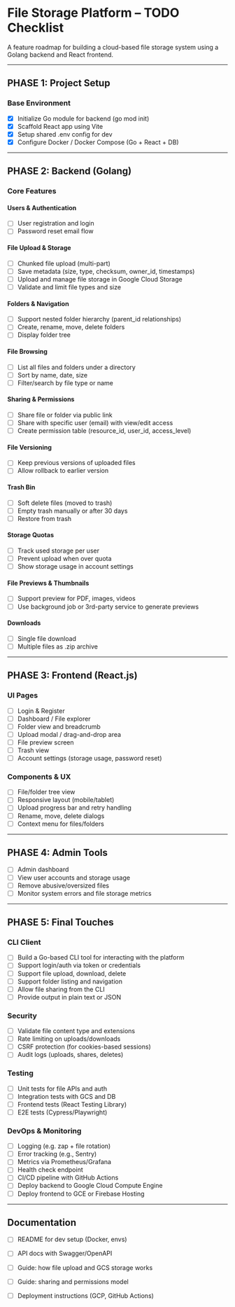 # File Storage Platform – TODO Checklist

A feature roadmap for building a cloud-based file storage system using a Golang backend and React frontend.

---

## PHASE 1: Project Setup

### Base Environment
- [X] Initialize Go module for backend (go mod init)
- [X] Scaffold React app using Vite
- [X] Setup shared .env config for dev
- [X] Configure Docker / Docker Compose (Go + React + DB)

---

## PHASE 2: Backend (Golang)

### Core Features

#### Users & Authentication
- [ ] User registration and login
- [ ] Password reset email flow

#### File Upload & Storage
- [ ] Chunked file upload (multi-part)
- [ ] Save metadata (size, type, checksum, owner_id, timestamps)
- [ ] Upload and manage file storage in Google Cloud Storage
- [ ] Validate and limit file types and size

#### Folders & Navigation
- [ ] Support nested folder hierarchy (parent_id relationships)
- [ ] Create, rename, move, delete folders
- [ ] Display folder tree

#### File Browsing
- [ ] List all files and folders under a directory
- [ ] Sort by name, date, size
- [ ] Filter/search by file type or name

#### Sharing & Permissions
- [ ] Share file or folder via public link
- [ ] Share with specific user (email) with view/edit access
- [ ] Create permission table (resource_id, user_id, access_level)

#### File Versioning
- [ ] Keep previous versions of uploaded files
- [ ] Allow rollback to earlier version

#### Trash Bin
- [ ] Soft delete files (moved to trash)
- [ ] Empty trash manually or after 30 days
- [ ] Restore from trash

#### Storage Quotas
- [ ] Track used storage per user
- [ ] Prevent upload when over quota
- [ ] Show storage usage in account settings

#### File Previews & Thumbnails
- [ ] Support preview for PDF, images, videos
- [ ] Use background job or 3rd-party service to generate previews

#### Downloads
- [ ] Single file download
- [ ] Multiple files as .zip archive

---

## PHASE 3: Frontend (React.js)

### UI Pages
- [ ] Login & Register
- [ ] Dashboard / File explorer
- [ ] Folder view and breadcrumb
- [ ] Upload modal / drag-and-drop area
- [ ] File preview screen
- [ ] Trash view
- [ ] Account settings (storage usage, password reset)

### Components & UX
- [ ] File/folder tree view
- [ ] Responsive layout (mobile/tablet)
- [ ] Upload progress bar and retry handling
- [ ] Rename, move, delete dialogs
- [ ] Context menu for files/folders

---

## PHASE 4: Admin Tools

- [ ] Admin dashboard
- [ ] View user accounts and storage usage
- [ ] Remove abusive/oversized files
- [ ] Monitor system errors and file storage metrics

---

## PHASE 5: Final Touches

### CLI Client
- [ ] Build a Go-based CLI tool for interacting with the platform
- [ ] Support login/auth via token or credentials
- [ ] Support file upload, download, delete
- [ ] Support folder listing and navigation
- [ ] Allow file sharing from the CLI
- [ ] Provide output in plain text or JSON

### Security
- [ ] Validate file content type and extensions
- [ ] Rate limiting on uploads/downloads
- [ ] CSRF protection (for cookies-based sessions)
- [ ] Audit logs (uploads, shares, deletes)

### Testing
- [ ] Unit tests for file APIs and auth
- [ ] Integration tests with GCS and DB
- [ ] Frontend tests (React Testing Library)
- [ ] E2E tests (Cypress/Playwright)

### DevOps & Monitoring
- [ ] Logging (e.g. zap + file rotation)
- [ ] Error tracking (e.g., Sentry)
- [ ] Metrics via Prometheus/Grafana
- [ ] Health check endpoint
- [ ] CI/CD pipeline with GitHub Actions
- [ ] Deploy backend to Google Cloud Compute Engine
- [ ] Deploy frontend to GCE or Firebase Hosting

---

## Documentation

- [ ] README for dev setup (Docker, envs)
- [ ] API docs with Swagger/OpenAPI
- [ ] Guide: how file upload and GCS storage works
- [ ] Guide: sharing and permissions model
- [ ] Deployment instructions (GCP, GitHub Actions)

